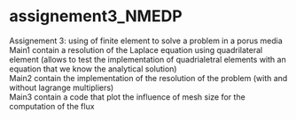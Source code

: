 # assignement3_NMEDP
Assignement 3: using of finite element to solve a problem in a porus media 
<br> Main1 contain a resolution of the Laplace equation using quadrilateral element (allows to test the implementation of quadrialetral elements with an equation that we know the analytical solution)
<br> Main2 contain the implementation of the resolution of the problem (with and without lagrange multipliers)
<br> Main3 contain a code that plot the influence of mesh size for the computation of the flux 
